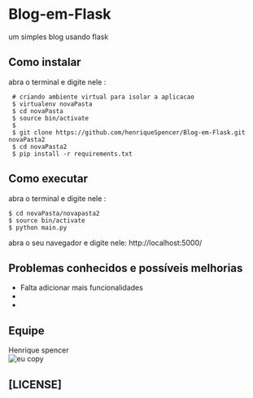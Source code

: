 # Blog-em-Flask
um simples blog usando flask

**Como instalar**
------------------
abra o terminal e digite nele :

	 # criando ambiente virtual para isolar a aplicacao
	 $ virtualenv novaPasta
	 $ cd novaPasta
	 $ source bin/activate
	 $
	 $ git clone https://github.com/henriqueSpencer/Blog-em-Flask.git novaPasta2
	 $ cd novaPasta2
	 $ pip install -r requirements.txt
	 
**Como executar**
------------------
abra o terminal e digite nele :

	$ cd novaPasta/novapasta2
	$ source bin/activate
	$ python main.py
	
abra o seu navegador e digite nele:
	http://localhost:5000/
	
**Problemas conhecidos e possíveis melhorias**
------------------

- Falta adicionar mais funcionalidades
-
- 

## Equipe
Henrique spencer<br/>
![eu copy](https://user-images.githubusercontent.com/19451652/30993612-2d93c5f6-a486-11e7-93ad-282acad1fb00.jpg)

 
## [LICENSE]
